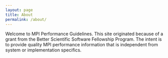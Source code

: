 ```yaml
---
layout: page
title: About
permalink: /about/
---
```


Welcome to MPI Performance Guidelines. This site originated because of a
grant from the Better Scientific Software Fellowship Program. The intent
is to provide quality MPI performance information that is independent
from system or implementation specifics.
